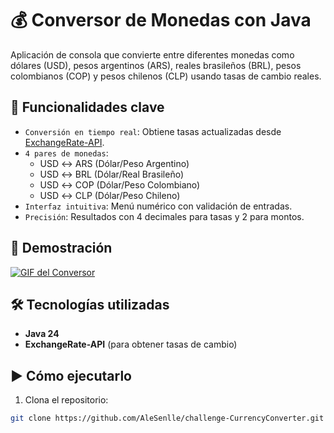 # 💰 Conversor de Monedas con Java

Aplicación de consola que convierte entre diferentes monedas como dólares (USD), pesos argentinos (ARS), reales brasileños (BRL), pesos colombianos (COP) y pesos chilenos (CLP) usando tasas de cambio reales.

## 🎯 Funcionalidades clave
- `Conversión en tiempo real`: Obtiene tasas actualizadas desde [ExchangeRate-API](https://www.exchangerate-api.com/).
- `4 pares de monedas`: 
  - USD ↔ ARS (Dólar/Peso Argentino)
  - USD ↔ BRL (Dólar/Real Brasileño)
  - USD ↔ COP (Dólar/Peso Colombiano)
  - USD ↔ CLP (Dólar/Peso Chileno)
- `Interfaz intuitiva`: Menú numérico con validación de entradas.
- `Precisión`: Resultados con 4 decimales para tasas y 2 para montos.

## 🎥 Demostración
[![GIF del Conversor](https://i.ibb.co/r2RX94NN/CurrencyConverter.gif)](https://ibb.co/r2RX94NN)

## 🛠️ Tecnologías utilizadas
- **Java 24**
- **ExchangeRate-API** (para obtener tasas de cambio)

## ▶️ Cómo ejecutarlo
1. Clona el repositorio:
```bash
git clone https://github.com/AleSenlle/challenge-CurrencyConverter.git